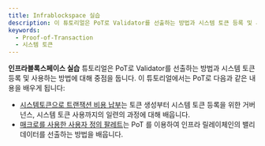 ```yaml
---
title: Infrablockspace 실습
description: 이 튜토리얼은 PoT로 Validator를 선출하는 방법과 시스템 토큰 등록 및 사용 방법에 대해 배웁니다.
keywords:
  - Proof-of-Transaction
  - 시스템 토큰
---
```


**인프라블록스페이스 실습** 튜토리얼은 PoT로 Validator를 선출하는 방법과 시스템 토큰 등록 및 사용하는 방법에 대해 중점을 둡니다. 이 튜토리얼에서는 PoT로 
다음과 같은 내용을 배우게 됩니다:

- [시스템토큰으로 트랜잭션 비용 납부](./how-to-pay-transaction-fee)는 토큰 생성부터 시스템 토큰 등록을 위한 거버넌스, 시스템 토큰 사용까지의 일련의 과정에 대해 배웁니다.
- [매크로를 사용한 사용자 정의 팔레트](./how-to-elect-validator-with-pot)는 PoT 를 이용하여 인프라 릴레이체인의 밸리데이터를 선출하는 방법을 배웁니다.